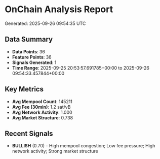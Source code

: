 # OnChain Analysis Report
Generated: 2025-09-26 09:54:35 UTC

## Data Summary
- **Data Points**: 36
- **Feature Points**: 36
- **Signals Generated**: 1
- **Time Range**: 2025-09-25 20:53:57.691785+00:00 to 2025-09-26 09:54:33.457844+00:00

## Key Metrics
- **Avg Mempool Count**: 145211
- **Avg Fee (30min)**: 1.2 sat/vB
- **Avg Network Activity**: 1.000
- **Avg Market Structure**: 0.738

## Recent Signals
- **BULLISH** (0.70) - High mempool congestion; Low fee pressure; High network activity; Strong market structure
